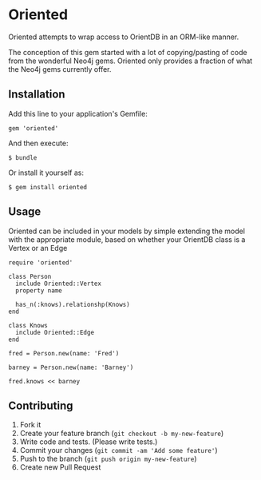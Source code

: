 # Oriented

Oriented attempts to wrap access to OrientDB in an ORM-like manner. 

The conception of this gem started with a lot of copying/pasting of
code from the wonderful Neo4j gems. Oriented only provides a 
fraction of what the Neo4j gems currently offer.

## Installation

Add this line to your application's Gemfile:

    gem 'oriented'

And then execute:

    $ bundle

Or install it yourself as:

    $ gem install oriented

## Usage

Oriented can be included in your models by simple extending the 
model with the appropriate module, based on whether your OrientDB
class is a Vertex or an Edge

    require 'oriented'

    class Person
      include Oriented::Vertex
      property name

      has_n(:knows).relationshp(Knows)
    end

    class Knows
      include Oriented::Edge
    end

    fred = Person.new(name: 'Fred')

    barney = Person.new(name: 'Barney')

    fred.knows << barney



## Contributing

1. Fork it
2. Create your feature branch (`git checkout -b my-new-feature`)
3. Write code and tests.  (Please write tests.) 
4. Commit your changes (`git commit -am 'Add some feature'`)
5. Push to the branch (`git push origin my-new-feature`)
6. Create new Pull Request
